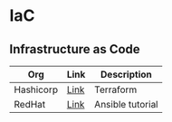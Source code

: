 # IaC

## Infrastructure as Code

| Org | Link | Description |
|-----|------|-------------|
| Hashicorp | [Link](https://developer.hashicorp.com/terraform/tutorials/certification-003/associate-study-003) | Terraform |
| RedHat | [Link](https://www.redhat.com/pt-br/topics/automation/learning-ansible-tutorial) | Ansible tutorial |
